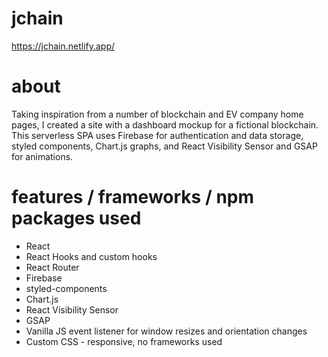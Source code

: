 # jchain
https://jchain.netlify.app/

# about
Taking inspiration from a number of blockchain and EV company home pages, I created a site with a dashboard mockup for a fictional blockchain. This serverless SPA uses Firebase for authentication and data storage, styled components, Chart.js graphs, and React Visibility Sensor and GSAP for animations. 
 
# features / frameworks / npm packages used
* React
* React Hooks and custom hooks
* React Router
* Firebase
* styled-components
* Chart.js
* React Visibility Sensor
* GSAP
* Vanilla JS event listener for window resizes and orientation changes
* Custom CSS - responsive, no frameworks used
